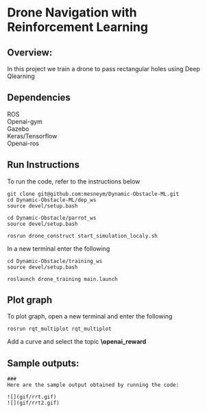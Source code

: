 # Drone Navigation with Reinforcement Learning 

## Overview:
  In this project we train a drone to pass rectangular holes using Deep Qlearning 

## Dependencies
ROS  
Openai-gym  
Gazebo  
Keras/Tensorflow  
Openai-ros

## Run Instructions
To run the code, refer to the instructions below
```
git clone git@github.com:mesneym/Dynamic-Obstacle-ML.git
cd Dynamic-Obstacle-ML/dep_ws
source devel/setup.bash

cd Dynamic-Obstacle/parrot_ws
source devel/setup.bash

rosrun drone_construct start_simulation_localy.sh
```

In a new terminal enter the following 
```
cd Dynamic-Obstacle/training_ws
source devel/setup.bash

roslaunch drone_training main.launch
```

## Plot graph
To plot graph, open a new terminal and enter the following
```
rosrun rqt_multiplot rqt_multiplot
```

Add a curve and select the topic <b>\openai\_reward</b>

## Sample outputs:
```
### 
Here are the sample output obtained by running the code:

![](gif/rrt.gif)
![](gif/rrt2.gif)

